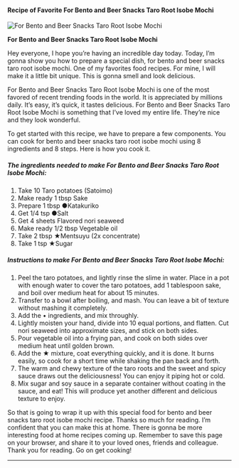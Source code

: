             

#### Recipe of Favorite For Bento and Beer Snacks Taro Root Isobe Mochi

![For Bento and Beer Snacks Taro Root Isobe Mochi](https://img-global.cpcdn.com/recipes/5608890998718464/751x532cq70/for-bento-and-beer-snacks-taro-root-isobe-mochi-recipe-main-photo.jpg)

**For Bento and Beer Snacks Taro Root Isobe Mochi**

Hey everyone, I hope you’re having an incredible day today. Today, I’m gonna show you how to prepare a special dish, for bento and beer snacks taro root isobe mochi. One of my favorites food recipes. For mine, I will make it a little bit unique. This is gonna smell and look delicious.

For Bento and Beer Snacks Taro Root Isobe Mochi is one of the most favored of recent trending foods in the world. It is appreciated by millions daily. It’s easy, it’s quick, it tastes delicious. For Bento and Beer Snacks Taro Root Isobe Mochi is something that I’ve loved my entire life. They’re nice and they look wonderful.

To get started with this recipe, we have to prepare a few components. You can cook for bento and beer snacks taro root isobe mochi using 8 ingredients and 8 steps. Here is how you cook it.

##### The ingredients needed to make For Bento and Beer Snacks Taro Root Isobe Mochi:

1.  Take 10 Taro potatoes (Satoimo)
2.  Make ready 1 tbsp Sake
3.  Prepare 1 tbsp ●Katakuriko
4.  Get 1/4 tsp ●Salt
5.  Get 4 sheets Flavored nori seaweed
6.  Make ready 1/2 tbsp Vegetable oil
7.  Take 2 tbsp ★Mentsuyu (2x concentrate)
8.  Take 1 tsp ★Sugar

##### Instructions to make For Bento and Beer Snacks Taro Root Isobe Mochi:

1.  Peel the taro potatoes, and lightly rinse the slime in water. Place in a pot with enough water to cover the taro potatoes, add 1 tablespoon sake, and boil over medium heat for about 15 minutes.
2.  Transfer to a bowl after boiling, and mash. You can leave a bit of texture without mashing it completely.
3.  Add the • ingredients, and mix throughly.
4.  Lightly moisten your hand, divide into 10 equal portions, and flatten. Cut nori seaweed into approximate sizes, and stick on both sides.
5.  Pour vegetable oil into a frying pan, and cook on both sides over medium heat until golden brown.
6.  Add the ★ mixture, coat everything quickly, and it is done. It burns easily, so cook for a short time while shaking the pan back and forth.
7.  The warm and chewy texture of the taro roots and the sweet and spicy sauce draws out the deliciousness! You can enjoy it piping hot or cold.
8.  Mix sugar and soy sauce in a separate container without coating in the sauce, and eat! This will produce yet another different and delicious texture to enjoy.

So that is going to wrap it up with this special food for bento and beer snacks taro root isobe mochi recipe. Thanks so much for reading. I’m confident that you can make this at home. There is gonna be more interesting food at home recipes coming up. Remember to save this page on your browser, and share it to your loved ones, friends and colleague. Thank you for reading. Go on get cooking!

* * *